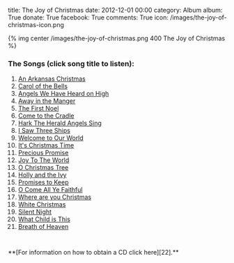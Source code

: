 title: The Joy of Christmas
date: 2012-12-01 00:00
category: Album
album: True
donate: True
facebook: True
comments: True
icon: /images/the-joy-of-christmas-icon.png



{% img center /images/the-joy-of-christmas.png 400 The Joy of Christmas %}

### The Songs (click song title to listen):

1. [An Arkansas Christmas][1]
1. [Carol of the Bells][2]
1. [Angels We Have Heard on High][3]
1. [Away in the Manger][4]
1. [The First Noel][5]
1. [Come to the Cradle][6]
1. [Hark The Herald Angels Sing][7]
1. [I Saw Three Ships][8]
1. [Welcome to Our World][9]
1. [It's Christmas Time][10]
1. [Precious Promise][11]
1. [Joy To The World][12]
1. [O Christmas Tree][13]
1. [Holly and the Ivy][14]
1. [Promises to Keep][15]
1. [O Come All Ye Faithful][16]
1. [Where are you Christmas][17]
1. [White Christmas][18]
1. [Silent Night][19]
1. [What Child is This][20]
1. [Breath of Heaven][21]


<div style="padding-top: 2em;"></div>
**[For information on how to obtain a CD click here][22].**
<div style="padding-top: 2em;"></div>

[1]: /downloads/music/the-joy-of-christmas/01-An-Arkansas-Christmas.mp3 "An Arkansas Christmas"
[2]: /downloads/music/the-joy-of-christmas/02-Carol-of-the-Bells.mp3 "Carol of the Bells"
[3]: /downloads/music/the-joy-of-christmas/03-Angels-We-Have-Heard-on-High.mp3 "Angles We Have Heard on High"
[4]: /downloads/music/the-joy-of-christmas/04-Away-in-the-Manger.mp3 "Away in the Manger"
[5]: /downloads/music/the-joy-of-christmas/05-The-First-Noel.mp3 "The First Noel"
[6]: /downloads/music/the-joy-of-christmas/06-Come-to-the-Cradle.mp3 "Come to the Cradle"
[7]: /downloads/music/the-joy-of-christmas/07-Hark-The-Herald-Angels-Sing.mp3 "Hark the Herald Angels Sing"
[8]: /downloads/music/the-joy-of-christmas/08-I-Saw-Three-Ships.mp3 "I Saw Three Ships"
[9]: /downloads/music/the-joy-of-christmas/09-Welcome-to-Our-World.mp3 "Welcome to Our World"
[10]: /downloads/music/the-joy-of-christmas/10-It-is-Christmas-Time.mp3 "It's Christmas Time"
[11]: /downloads/music/the-joy-of-christmas/11-Precious-Promise.mp3 "Precious Promise"
[12]: /downloads/music/the-joy-of-christmas/12-Joy-To-The-World.mp3 "Joy to the World"
[13]: /downloads/music/the-joy-of-christmas/13-O-Christmas-Tree.mp3 "O Christmas Tree"
[14]: /downloads/music/the-joy-of-christmas/14-Holly-and-the-Ivy.mp3 "Holly and the Ivy"
[15]: /downloads/music/the-joy-of-christmas/15-Promises-to-Keep.mp3 "Promises to Keep"
[16]: /downloads/music/the-joy-of-christmas/16-O-Come-All-Ye-Faithful.mp3 "O Come All Ye Faithful"
[17]: /downloads/music/the-joy-of-christmas/17-Where-are-you-Christmas.mp3 "Where are you Christmas"
[18]: /downloads/music/the-joy-of-christmas/18-White-Christmas.mp3 "White Christmas"
[19]: /downloads/music/the-joy-of-christmas/19-Silent-Night.mp3 "Silent Night"
[20]: /downloads/music/the-joy-of-christmas/20-What-Child-is-This.mp3 "What Child is This"
[21]: /downloads/music/the-joy-of-christmas/21-Breath-of-Heaven.mp3 "Breath of Heaven"
[22]: {filename}/pages/how-to-obtain-a-cd.markdown "Obtaining a CD"
